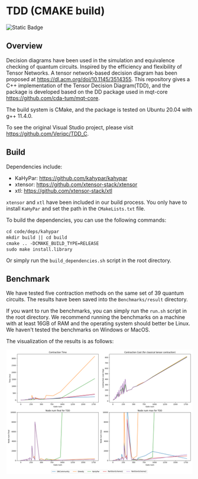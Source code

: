 # TDD (CMAKE build)

<div align='left'>
    <img src="https://img.shields.io/badge/License-MIT%20License-purple" alt="Static Badge" />
</div>

## Overview
Decision diagrams have been used in the simulation and equivalence checking of quantum circuits. Inspired by the efficiency and flexibility of Tensor Networks. 
A tensor network-based decision diagram has been proposed at https://dl.acm.org/doi/10.1145/3514355. 
This repository gives a C++ implementation of the Tensor Decision Diagram(TDD), 
and the package is developed based on the DD package used in mqt-core https://github.com/cda-tum/mqt-core.

The build system is CMake, and the package is tested on Ubuntu 20.04 with g++ 11.4.0. 

To see the original Visual Studio project, please visit https://github.com/Veriqc/TDD_C.


## Build

Dependencies include:

- KaHyPar: https://github.com/kahypar/kahypar
- xtensor: https://github.com/xtensor-stack/xtensor
- xtl: https://github.com/xtensor-stack/xtl

`xtensor` and `xtl` have been included in our build process. You only have to install `KaHyPar` 
and set the path in the `CMakeLists.txt` file.

To build the dependencies, you can use the following commands:

```shell
cd code/deps/kahypar
mkdir build || cd build
cmake .. -DCMAKE_BUILD_TYPE=RELEASE
sudo make install.library
```

Or simply run the `build_dependencies.sh` script in the root directory.


## Benchmark

We have tested five contraction methods on the same set of 39 quantum circuits. The results have
been saved into the `Benchmarks/result` directory.

If you want to run the benchmarks, you can simply run the `run.sh` script in the root directory. 
We recommend running the benchmarks on a machine with at least 16GB of RAM and the operating system 
should better be Linux. We haven't tested the benchmarks on Windows or MacOS.

The visualization of the results is as follows:

![benchmark](Benchmarks/result/CombinedPlot.png)


